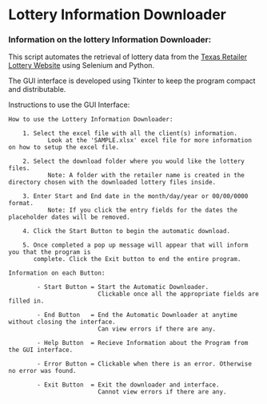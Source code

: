 # Lottery Information Downloader
### Information on the lottery Information Downloader:

This script automates the retrieval of lottery data from the [Texas Retailer Lottery Website](https://tx-lsp.lotteryservices.com/lsptx/public/lotteryhome) using Selenium and Python.

The GUI interface is developed using Tkinter to keep the program compact and distributable.

Instructions to use the GUI Interface:

	How to use the Lottery Information Downloader:
  
		1. Select the excel file with all the client(s) information.
    		   Look at the 'SAMPLE.xlsx' excel file for more information on how to setup the excel file.
		   
		2. Select the download folder where you would like the lottery files.
    		   Note: A folder with the retailer name is created in the directory chosen with the downloaded lottery files inside.

		3. Enter Start and End date in the month/day/year or 00/00/0000 format.
    		   Note: If you click the entry fields for the dates the placeholder dates will be removed.

		4. Click the Start Button to begin the automatic download. 

		5. Once completed a pop up message will appear that will inform you that the program is   
		   complete. Click the Exit button to end the entire program.

	Information on each Button:

    		- Start Button = Start the Automatic Downloader. 
                     		 Clickable once all the appropriate fields are filled in.
                     
    		- End Button   = End the Automatic Downloader at anytime without closing the interface. 
                     		 Can view errors if there are any.
                     
    		- Help Button  = Recieve Information about the Program from the GUI interface. 
    
    		- Error Button = Clickable when there is an error. Otherwise no error was found.
    
    		- Exit Button  = Exit the downloader and interface. 
                     		 Cannot view errors if there are any.
